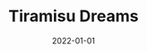 ---
title: "Tiramisu Dreams"
date: 2022-01-01
draft: false
description: "Modern, interactive WordPress website for a French-inspired dessert services brand"
tags: ["Wordpress", "UI UX"]
livesite: "https://www.tiramisudreams.com/"
number: 4
images:
  - src: "/images/tiramisu/tiramisu.jpg"
    alt: "Tiramisu Dreams Portfolio"
  - src: "/images/tiramisu/tiramisu-landing-min.jpg"
    alt: "Tiramisu Dreams Homepage"
  - src: "/images/tiramisu/tiramisu-menu-min.jpg"
    alt: "Tiramisu Dreams Menu"
  - src: "/images/tiramisu/tiramisu-service-min.jpg"
    alt: "Tiramisu Dreams Services"
---